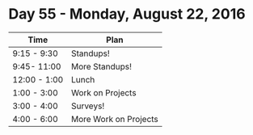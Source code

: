 # Day 55  - Monday, August 22, 2016


Time       | Plan     |
----------------|-------
9:15 - 9:30  | Standups!
9:45- 11:00  | More Standups!
12:00 - 1:00 | Lunch
1:00 - 3:00  | Work on Projects
3:00 - 4:00  | Surveys!
4:00 - 6:00  | More Work on Projects

